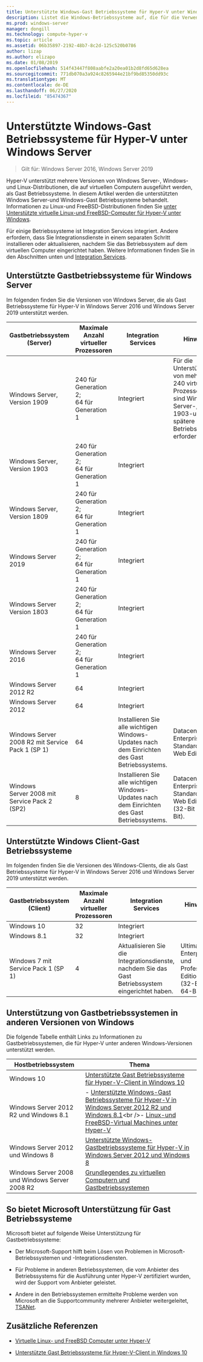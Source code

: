 ```yaml
---
title: Unterstützte Windows-Gast Betriebssysteme für Hyper-V unter Windows Server
description: Listet die Windows-Betriebssysteme auf, die für die Verwendung als Gast in einem virtuellen Computer unterstützt werden. Enthält auch Links zu ähnlichen Artikeln für frühere Versionen von Hyper-V.
ms.prod: windows-server
manager: dongill
ms.technology: compute-hyper-v
ms.topic: article
ms.assetid: 06b35897-2192-48b7-8c2d-125c520b0786
author: lizap
ms.author: elizapo
ms.date: 01/08/2019
ms.openlocfilehash: 514f43447f808aabfe2a20ea01b2d8fd65d628ea
ms.sourcegitcommit: 771db070a3a924c8265944e21bf9bd85350dd93c
ms.translationtype: MT
ms.contentlocale: de-DE
ms.lasthandoff: 06/27/2020
ms.locfileid: "85474367"
---
```

# <a name="supported-windows-guest-operating-systems-for-hyper-v-on-windows-server"></a>Unterstützte Windows-Gast Betriebssysteme für Hyper-V unter Windows Server

>Gilt für: Windows Server 2016, Windows Server 2019

Hyper-V unterstützt mehrere Versionen von Windows Server-, Windows-und Linux-Distributionen, die auf virtuellen Computern ausgeführt werden, als Gast Betriebssysteme. In diesem Artikel werden die unterstützten Windows Server-und Windows-Gast Betriebssysteme behandelt. Informationen zu Linux-und FreeBSD-Distributionen finden Sie [unter Unterstützte virtuelle Linux-und FreeBSD-Computer für Hyper-V unter Windows](Supported-Linux-and-FreeBSD-virtual-machines-for-Hyper-V-on-Windows.md).

Für einige Betriebssysteme ist Integration Services integriert. Andere erfordern, dass Sie Integrationsdienste in einem separaten Schritt installieren oder aktualisieren, nachdem Sie das Betriebssystem auf dem virtuellen Computer eingerichtet haben. Weitere Informationen finden Sie in den Abschnitten unten und [Integration Services](https://docs.microsoft.com/virtualization/hyper-v-on-windows/reference/integration-services).

## <a name="supported-windows-server-guest-operating-systems"></a>Unterstützte Gastbetriebssysteme für Windows Server

Im folgenden finden Sie die Versionen von Windows Server, die als Gast Betriebssysteme für Hyper-V in Windows Server 2016 und Windows Server 2019 unterstützt werden.

|Gastbetriebssystem (Server)|Maximale Anzahl virtueller Prozessoren|Integration Services|Hinweise|
|-------------------------------------|----------------------------------------|------------------------|---------|
|Windows Server, Version 1909 |240 für Generation 2;<br>64 für Generation 1|Integriert|Für die Unterstützung von mehr als 240 virtuellen Prozessoren sind Windows Server-, Version 1903-und spätere Gast Betriebssysteme erforderlich.|
|Windows Server, Version 1903 |240 für Generation 2;<br>64 für Generation 1|Integriert||
|Windows Server, Version 1809 |240 für Generation 2;<br>64 für Generation 1|Integriert||
|Windows Server 2019 |240 für Generation 2;<br>64 für Generation 1|Integriert||
|Windows Server Version 1803 |240 für Generation 2;<br>64 für Generation 1|Integriert||
|Windows Server 2016 |240 für Generation 2;<br>64 für Generation 1|Integriert||
|Windows Server 2012 R2 |64|Integriert||
|Windows Server 2012 |64|Integriert||
|Windows Server 2008 R2 mit Service Pack 1 (SP 1)|64|Installieren Sie alle wichtigen Windows-Updates nach dem Einrichten des Gast Betriebssystems.|Datacenter, Enterprise, Standard und Web Edition.|
|Windows Server 2008 mit Service Pack 2 (SP2)|8|Installieren Sie alle wichtigen Windows-Updates nach dem Einrichten des Gast Betriebssystems.|Datacenter, Enterprise, Standard und Web Edition (32-Bit und 64-Bit).|

## <a name="supported-windows-client-guest-operating-systems"></a>Unterstützte Windows Client-Gast Betriebssysteme

Im folgenden finden Sie die Versionen des Windows-Clients, die als Gast Betriebssysteme für Hyper-V in Windows Server 2016 und Windows Server 2019 unterstützt werden.

|Gastbetriebssystem (Client)|Maximale Anzahl virtueller Prozessoren|Integration Services|Hinweise|
|-------------------------------------|----------------------------------------|------------------------|---------|
|Windows 10|32|Integriert||
|Windows 8.1|32|Integriert||
|Windows 7 mit Service Pack 1 (SP 1)|4|Aktualisieren Sie die Integrationsdienste, nachdem Sie das Gast Betriebssystem eingerichtet haben.|Ultimate, Enterprise und Professional Edition (32-Bit und 64-Bit).|

## <a name="guest-operating-system-support-on-other-versions-of-windows"></a>Unterstützung von Gastbetriebssystemen in anderen Versionen von Windows

Die folgende Tabelle enthält Links zu Informationen zu Gastbetriebssystemen, die für Hyper-V unter anderen Windows-Versionen unterstützt werden.

|Hostbetriebssystem|Thema|
|-------------------------|---------|
|Windows 10|[Unterstützte Gast Betriebssysteme für Hyper-V-Client in Windows 10](https://docs.microsoft.com/virtualization/hyper-v-on-windows/about/supported-guest-os)|
|Windows Server 2012 R2 und Windows 8.1|-   [Unterstützte Windows-Gast Betriebssysteme für Hyper-V in Windows Server 2012 R2 und Windows 8.1](https://docs.microsoft.com/previous-versions/windows/it-pro/windows-server-2012-R2-and-2012/dn792027(v=ws.11))<br />-   [Linux-und FreeBSD-Virtual Machines unter Hyper-V](Supported-Linux-and-FreeBSD-virtual-machines-for-Hyper-V-on-Windows.md)|
|Windows Server 2012 und Windows 8|[Unterstützte Windows-Gastbetriebssysteme für Hyper-V in Windows Server 2012 und Windows 8](https://docs.microsoft.com/previous-versions/windows/it-pro/windows-server-2012-R2-and-2012/dn792028(v=ws.11))|
|Windows Server 2008 und Windows Server 2008 R2|[Grundlegendes zu virtuellen Computern und Gastbetriebssystemen](https://docs.microsoft.com/previous-versions/windows/it-pro/windows-server-2008-R2-and-2008/cc794868(v=ws.10))|

## <a name="how-microsoft-provides-support-for-guest-operating-systems"></a>So bietet Microsoft Unterstützung für Gast Betriebssysteme

Microsoft bietet auf folgende Weise Unterstützung für Gastbetriebssysteme:

-   Der Microsoft-Support hilft beim Lösen von Problemen in Microsoft-Betriebssystemen und -Integrationsdiensten.

-   Für Probleme in anderen Betriebssystemen, die vom Anbieter des Betriebssystems für die Ausführung unter Hyper-V zertifiziert wurden, wird der Support vom Anbieter geleistet.

-   Andere in den Betriebssystemen ermittelte Probleme werden von Microsoft an die Supportcommunity mehrerer Anbieter weitergeleitet, [TSANet](https://www.tsanet.org/).

## <a name="additional-references"></a>Zusätzliche Referenzen

-   [Virtuelle Linux- und FreeBSD Computer unter Hyper-V](Supported-Linux-and-FreeBSD-virtual-machines-for-Hyper-V-on-Windows.md)

-   [Unterstützte Gast Betriebssysteme für Hyper-V-Client in Windows 10](https://docs.microsoft.com/virtualization/hyper-v-on-windows/about/supported-guest-os)




